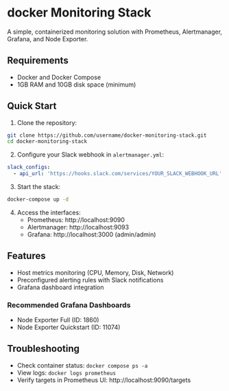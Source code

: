 # docker Monitoring Stack

A simple, containerized monitoring solution with Prometheus, Alertmanager, Grafana, and Node Exporter.

## Requirements

- Docker and Docker Compose
- 1GB RAM and 10GB disk space (minimum)

## Quick Start

1. Clone the repository:
```bash
git clone https://github.com/username/docker-monitoring-stack.git
cd docker-monitoring-stack
```

2. Configure your Slack webhook in `alertmanager.yml`:
```yaml
slack_configs:
  - api_url: 'https://hooks.slack.com/services/YOUR_SLACK_WEBHOOK_URL'
```

3. Start the stack:
```bash
docker-compose up -d
```

4. Access the interfaces:
   - Prometheus: http://localhost:9090
   - Alertmanager: http://localhost:9093
   - Grafana: http://localhost:3000 (admin/admin)

## Features

- Host metrics monitoring (CPU, Memory, Disk, Network)
- Preconfigured alerting rules with Slack notifications
- Grafana dashboard integration


### Recommended Grafana Dashboards

- Node Exporter Full (ID: 1860)
- Node Exporter Quickstart (ID: 11074)

## Troubleshooting

- Check container status: `docker compose ps -a `
- View logs: `docker logs prometheus`
- Verify targets in Prometheus UI: http://localhost:9090/targets
